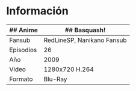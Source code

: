 # Información

| ## Anime | ## Basquash! |
| --- | --- |
| Fansub | RedLineSP, Nanikano Fansub |
| Episodios | 26 |
| Año | 2009 |
| Video | 1280x720 H.264 |
| Formato | Blu-Ray |
